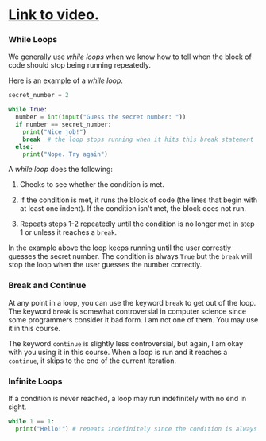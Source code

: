 # [Link to video.](https://www.youtube.com/watch?v=g9eGtCzFMdM&list=PLVD25niNi0Bkf2psAf7PzB1SV068XyNPo&index=30)

### While Loops

We generally use *while loops* when we know how to tell when the block of code should stop being running repeatedly.

Here is an example of a *while loop*.

```python
secret_number = 2

while True:
  number = int(input("Guess the secret number: "))
  if number == secret_number:
    print("Nice job!")
    break  # the loop stops running when it hits this break statement
  else:
    print("Nope. Try again")
```

A *while loop* does the following:

1. Checks to see whether the condition is met. 

2. If the condition is met, it runs the block of code (the lines that begin with at least one indent). If the condition isn't met, the block does not run. 

3. Repeats steps 1-2 repeatedly until the condition is no longer met in step 1 or unless it reaches a `break`.

In the example above the loop keeps running until the user correstly guesses the secret number. The condition is always `True` but the `break` will stop the loop when the user guesses the number correctly.

### Break and Continue

At any point in a loop, you can use the keyword `break` to get out of the loop. The keyword `break` is somewhat controversial in computer science since some programmers consider it bad form. I am not one of them. You may use it in this course.

The keyword `continue` is slightly less controversial, but again, I am okay with you using it in this course. When a loop is run and it reaches a `continue`, it skips to the end of the current iteration.

### Infinite Loops

If a condition is never reached, a loop may run indefinitely with no end in sight.

```python
while 1 == 1:
  print("Hello!") # repeats indefinitely since the condition is always true and there is no break
```
